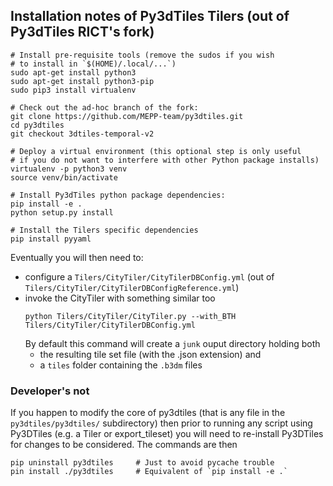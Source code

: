 ## Installation notes of Py3dTiles Tilers (out of Py3dTiles RICT's fork)



````
# Install pre-requisite tools (remove the sudos if you wish 
# to install in `$(HOME)/.local/...`)
sudo apt-get install python3
sudo apt-get install python3-pip
sudo pip3 install virtualenv

# Check out the ad-hoc branch of the fork:
git clone https://github.com/MEPP-team/py3dtiles.git
cd py3dtiles
git checkout 3dtiles-temporal-v2

# Deploy a virtual environment (this optional step is only useful 
# if you do not want to interfere with other Python package installs)
virtualenv -p python3 venv
source venv/bin/activate

# Install Py3dTiles python package dependencies:
pip install -e .
python setup.py install

# Install the Tilers specific dependencies
pip install pyyaml
````

Eventually you will then need to:
 * configure a `Tilers/CityTiler/CityTilerDBConfig.yml` (out of `Tilers/CityTiler/CityTilerDBConfigReference.yml`)
 * invoke the CityTiler with something similar too
   ```
   python Tilers/CityTiler/CityTiler.py --with_BTH Tilers/CityTiler/CityTilerDBConfig.yml 
   ```
   By default this command will create a `junk` ouput directory holding both 
     * the resulting tile set file (with the .json extension) and 
     * a `tiles` folder containing the `.b3dm` files
     
### Developer's not
If you happen to modify the core of py3dtiles (that is any file in the `py3dtiles/py3dtiles/` subdirectory) then prior to running any script using Py3DTiles (e.g. a Tiler or export_tileset) you will need to re-install Py3DTiles for changes to be considered. The commands are then
```
pip uninstall py3dtiles     # Just to avoid pycache trouble
pin install ./py3dtiles     # Equivalent of `pip install -e .`
``` 

